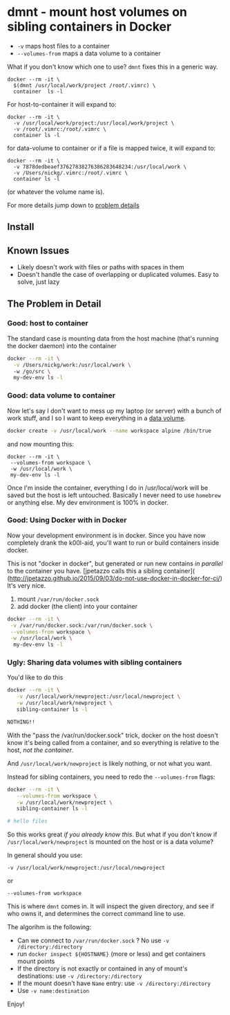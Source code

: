 # dmnt - mount host volumes on sibling containers in Docker


* `-v` maps host files to a container
* `--volumes-from` maps a data volume to a container

What if you don't know which one to use?  `dmnt` fixes this in a generic way.

```
docker --rm -it \
  $(dmnt /usr/local/work/project /root/.vimrc) \
  container  ls -l
```

For host-to-container it will expand to:
```
docker --rm -it \
  -v /usr/local/work/project:/usr/local/work/project \
  -v /root/.vimrc:/root/.vimrc \
  container ls -l
```

for data-volume to container or if a file is mapped twice, it will expand to:

```
docker --rm -it \
  -v 7878dedbeaef37627838276386283648234:/usr/local/work \
  -v /Users/nickg/.vimrc:/root/.vimrc \
  container ls -l
```

(or whatever the volume name is).  

For more details jump down to [problem details](#problem)

## Install

## Known Issues

* Likely doesn't work with files or paths with spaces in them
* Doesn't handle the case of overlapping or duplicated volumes. Easy to solve,
  just lazy

<a name="problem"></a>
## The Problem in Detail

### Good: host to container

The standard case is mounting data from the host machine (that's running the docker
daemon) into the container

```bash
docker --rm -it \
  -v /Users/nickg/work:/usr/local/work \ 
  -w /go/src \
  my-dev-env ls -l
```

### Good: data volume to container

Now let's say I don't want to mess up my laptop (or server) with a bunch of
work stuff, and I so I want to keep everything in a [data volume]().

```bash
docker create -v /usr/local/work --name workspace alpine /bin/true
```

and now mounting this:

```
docker --rm -it \
 --volumes-from workspace \
 -w /usr/local/work \
 my-dev-env ls -l
```

Once I'm inside the container, everything I do in /usr/local/work will
be saved but the host is left untouched.  Basically I never need to use
`homebrew` or anything else.  My dev environment is 100% in docker.

### Good: Using Docker with in Docker

Now your development environment is in docker.   Since you have now completely 
drank the k00l-aid, you'll want to run or build containers inside docker.

This is not "docker in docker", but generated or run new contains _in
parallel_ to the container you have. [jpetazzo calls this a sibling container](
(http://jpetazzo.github.io/2015/09/03/do-not-use-docker-in-docker-for-ci/)
It's very nice. 

1. mount `/var/run/docker.sock`
2. add docker (the client) into your container

```sh
docker --rm -it \
 -v /var/run/docker.sock:/var/run/docker.sock \
 --volumes-from workspace \
 -w /usr/local/work \
  my-dev-env ls -l
```

### Ugly: Sharing data volumes with sibling containers


You'd like to do this

```sh
docker --rm -it \
   -v /usr/local/work/newproject:/usr/local/newproject \
   -w /usr/local/work/newproject \
   sibling-container ls -l

NOTHING!!
```

With the "pass the /var/run/docker.sock" trick, docker on the host
doesn't know it's being called from a container, and so
everything is relative to the host, _not the container_.

And `/usr/local/work/newproject` is likely nothing, or not what you want.

Instead for sibling containers, you need to redo the `--volumes-from` flags:

```sh
docker --rm -it \
   --volumes-from workspace \
   -w /usr/local/work/newproject \
   sibling-container ls -l

# hello files
```

So this works great _if you already know this_.  But what if you don't know
if `/usr/local/work/newproject` is mounted on the host or is a data volume?

In general should you use:

```
-v /usr/local/work/newproject:/usr/local/newproject
```

or

```
--volumes-from workspace
```

This is where `dmnt` comes in.  It will inspect the given directory, and see
if who owns it, and determines the correct command line to use.

The algorihm is the following:

* Can we connect to `/var/run/docker.sock` ? No use `-v /directory:/directory`
* run `docker inspect ${HOSTNAME}` (more or less) and get containers mount
  points
* If the directory is not exactly or contained in any of mount's destinations:
  use `-v /directory:/directory`
* If the mount doesn't have `Name` entry: use `-v /directory:/directory`
* Use `-v name:destination`

Enjoy!

